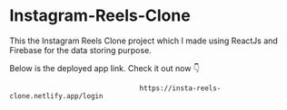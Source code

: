 # Instagram-Reels-Clone
This the Instagram Reels Clone project which I made using ReactJs and Firebase for the data storing purpose.

Below is the deployed app link. Check it out now 👇

                                    https://insta-reels-clone.netlify.app/login
